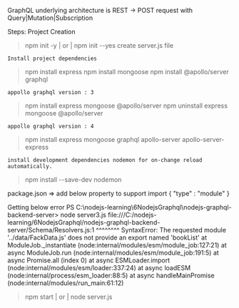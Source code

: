 GraphQL underlying architecture is REST -> POST request with Query|Mutation|Subscription

Steps: Project Creation
> npm init -y
| or |
> npm init --yes
> create server.js file

```
Install project dependencies
``` 
> npm install express 
> npm install mongoose
> npm install @apollo/server graphql

```
appollo graphql version : 3
``` 
> npm install express mongoose @apollo/server
> npm uninstall express mongoose @apollo/server

```
appollo graphql version : 4
``` 
> npm install express mongoose graphql apollo-server apollo-server-express

```
install development dependencies nodemon for on-change reload automatically.
``` 
> npm install --save-dev nodemon

package.json => add below property to support import
{
    "type" : "module"
}

Getting below error
PS C:\nodejs-learning\6NodejsGraphql\nodejs-graphql-backend-server> node server3.js
file:///C:/nodejs-learning/6NodejsGraphql/nodejs-graphql-backend-server/Schema/Resolvers.js:1
         ^^^^^^^^
SyntaxError: The requested module '../data/FackData.js' does not provide an export named 'bookList'
    at ModuleJob._instantiate (node:internal/modules/esm/module_job:127:21)
    at async ModuleJob.run (node:internal/modules/esm/module_job:191:5)
    at async Promise.all (index 0)
    at async ESMLoader.import (node:internal/modules/esm/loader:337:24)
    at async loadESM (node:internal/process/esm_loader:88:5)
    at async handleMainPromise (node:internal/modules/run_main:61:12)
    
> npm start
> | or |
> node server.js